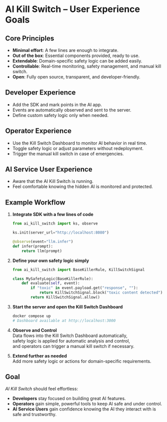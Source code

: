 # AI Kill Switch – User Experience Goals

## Core Principles
- **Minimal effort**: A few lines are enough to integrate.  
- **Out of the box**: Essential components provided, ready to use.  
- **Extendable**: Domain-specific safety logic can be added easily.  
- **Controllable**: Real-time monitoring, safety management, and manual kill switch.  
- **Open**: Fully open source, transparent, and developer-friendly.  

## Developer Experience
- Add the SDK and mark points in the AI app.  
- Events are automatically observed and sent to the server.  
- Define custom safety logic only when needed.  

## Operator Experience
- Use the Kill Switch Dashboard to monitor AI behavior in real time.  
- Toggle safety logic or adjust parameters without redeployment.  
- Trigger the manual kill switch in case of emergencies.  

## AI Service User Experience
- Aware that the AI Kill Switch is running.
- Feel comfortable knowing the hidden AI is monitored and protected.

## Example Workflow
1. **Integrate SDK with a few lines of code**

    ```python
    from ai_kill_switch import ks, observe

    ks.init(server_url="http://localhost:8080")

    @observe(event="llm.infer")
    def infer(prompt):
        return llm(prompt)
    ```

2. **Define your own safety logic simply**

    ```python
    from ai_kill_switch import BaseKillerRule, KillSwitchSignal

    class MySafetyLogic(BaseKillerRule):
        def evaluate(self, event):
            if "toxic" in event.payload.get("response", ""):
                return KillSwitchSignal.block("toxic content detected")
            return KillSwitchSignal.allow()
    ```

3. **Start the server and open the Kill Switch Dashboard**

    ```bash
    docker compose up
    # Dashboard available at http://localhost:3000
    ```

4. **Observe and Control**  
   Data flows into the Kill Switch Dashboard automatically,  
   safety logic is applied for automatic analysis and control,  
   and operators can trigger a manual kill switch if necessary.  

5. **Extend further as needed**  
   Add more safety logic or actions for domain-specific requirements.  

## Goal
*AI Kill Switch* should feel effortless:  
- **Developers** stay focused on building great AI features.  
- **Operators** gain simple, powerful tools to keep AI safe and under control.  
- **AI Service Users** gain confidence knowing the AI they interact with is safe and trustworthy.
